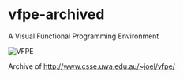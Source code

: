 # vfpe-archived

A Visual Functional Programming Environment

![VFPE](https://raw.githubusercontent.com/Kochise/vfpe-archived/examples/screenshots/parseO-1.png)

Archive of http://www.csse.uwa.edu.au/~joel/vfpe/
